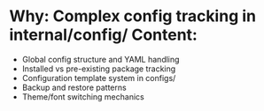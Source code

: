 # Why: Complex config tracking in internal/config/ Content:

- Global config structure and YAML handling
- Installed vs pre-existing package tracking
- Configuration template system in configs/
- Backup and restore patterns
- Theme/font switching mechanics

